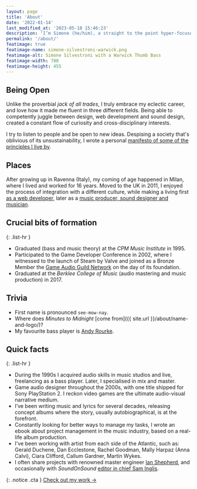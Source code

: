 ```yaml
---
layout: page
title: 'About'
date: '2022-01-14'
last_modified_at: '2023-05-18 15:46:23'
description: 'I’m Simone (he/him), a straight to the point hyper-focused person with several major interests, such as audio, development, storytelling.'
permalink: '/about/'
featimage: true
featimage-name: simone-silvestroni-warwick.png
featimage-alt: Simone Silvestroni with a Warwick Thumb Bass
featimage-width: 780
featimage-height: 455
---
```

## Being Open

Unlike the proverbial _jack of all trades_, I truly embrace my eclectic career, and love how it made me fluent in three different fields. Being able to competently juggle between design, web development and sound design, created a constant flow of curiosity and cross-disciplinary interests.

I try to listen to people and be open to new ideas. Despising a society that's oblivious of its unsustainability, I wrote a personal [manifesto of some of the principles I live by](/personal-manifesto/).

## Places

After growing up in Ravenna (Italy), my coming of age happened in Milan, where I lived and worked for 16 years. Moved to the UK in 2011, I enjoyed the process of integration with a different culture, while making a living first [as a web developer](https://simonesilvestroni.com), later as a [music producer, sound designer and musician](/work/).

## Crucial bits of formation

{: .list-hr }
- Graduated (bass and music theory) at the _CPM Music Institute_ in 1995.
- Participated to the Game Developer Conference in 2002, where I witnessed to the launch of Steam by Valve and joined as a Bronze Member the [Game Audio Guild Network](/work/sound-design/ruff-trigger-playstation2-game/#game-developer-conference-and-gang) on the day of its foundation. 
- Graduated at the _Berklee College of Music_ (audio mastering and music production) in 2017.

## Trivia

- First name is pronounced `see-mow-nay`.
- Where does _Minutes to Midnight_ [come from]({{ site.url }}/about/name-and-logo/)?
- My favourite bass player is [Andy Rourke](http://www.andyrourke.com).

## Quick facts

{: .list-hr }
- During the 1990s I acquired audio skills in music studios and live, freelancing as a bass player. Later, I specialised in mix and master.
- Game audio designer throughout the 2000s, with one title shipped for Sony PlayStation&nbsp;2. I reckon video games are the ultimate audio-visual narrative medium.
- I’ve been writing music and lyrics for several decades, releasing concept albums where the story, usually autobiographical, is at the forefront.
- Constantly looking for better ways to manage my tasks, I wrote an ebook about project management in the music industry, based on a real-life album production.
- I've been working with artist from each side of the Atlantic, such as: Gerald Duchene, Dan Ecclestone, Rachel Goodman, Mally Harpaz (Anna Calvi), Ciara Clifford, Callum Gardner, Martin Wykes.
- I often share projects with renowned master engineer [Ian Shepherd](https://productionadvice.co.uk/about/), and occasionally with _SoundOnSound_ [editor in chief Sam Inglis](https://www.soundonsound.com/author/sam-inglis).

{: .notice .cta }
[Check out my work&nbsp;→](/work/)